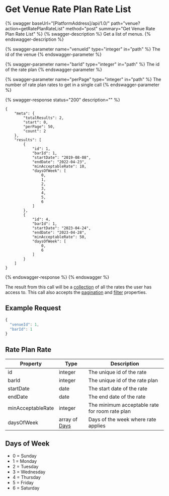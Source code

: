# Get Venue Rate Plan Rate List

{% swagger baseUrl="[PlatformAddress]/api/1.0/" path="venue?action=getRatePlanRateList" method="post" summary="Get Venue Rate Plan Rate List" %}
{% swagger-description %}
Get a list of menus.
{% endswagger-description %}

{% swagger-parameter name="venueId" type="integer" in="path" %}
The id of the venue
{% endswagger-parameter %}

{% swagger-parameter name="barId" type="integer" in="path" %}
The id of the rate plan
{% endswagger-parameter %}

{% swagger-parameter name="perPage" type="integer" in="path" %}
The number of rate plan rates to get in a single call
{% endswagger-parameter %}

{% swagger-response status="200" description="" %}
```
{
    "meta": {
        "totalResults": 2,
        "start": 0,
        "perPage": 50,
        "count": 2
    },
    "results": [
        {
            "id": 1,
            "barId": 1,
            "startDate": "2019-08-08",
            "endDate": "2022-04-23",
            "minAcceptableRate": 10,
            "daysOfWeek": [
                0,
                1,
                2,
                3,
                4,
                5,
                6
            ]
        },
        {
            "id": 4,
            "barId": 1,
            "startDate": "2023-04-24",
            "endDate": "2023-04-28",
            "minAcceptableRate": 50,
            "daysOfWeek": [
                0,
                6
            ]
        }
    ]
}
```
{% endswagger-response %}
{% endswagger %}

The result from this call will be a [collection](../../getting-started/interpreting-the-response/collections.md) of all the rates the user has access to. This call also accepts the [pagination](../../getting-started/interpreting-the-response/pagination.md) and [filter](../../getting-started/interpreting-the-response/filtering.md) properties.

## Example Request

```javascript
{
  "venueId": 1,
  "barId": 1
}
```

## Rate Plan Rate

| Property              | Type                                                                       | Description                                                                       |
| --------------------- | -------------------------------------------------------------------------- | --------------------------------------------------------------------------------- |
| id                    | integer                                                                    | The unique id of the rate                                                         |
| barId                 | integer                                                                    | The unique id of the rate plan                                                    |
| startDate             | date                                                                       | The start date of the rate   |
| endDate               | date                                                                       | The end date of the rate |
| minAcceptableRate     | integer                                                                    | The minimum acceptable rate for room rate plan |
| daysOfWeek | array of [Days](get-rate-plan-rate-list#days-of-week)                                 | Days of the week where rate applies  |

## Days of Week

* 0 = Sunday
* 1 = Monday
* 2 = Tuesday
* 3 = Wednesday
* 4 = Thursday
* 5 = Friday
* 6 = Saturday